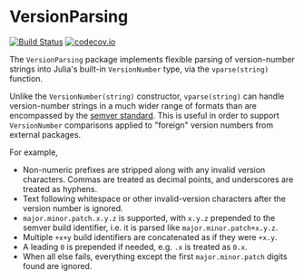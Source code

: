 # VersionParsing

[![Build Status](https://github.com/JuliaInterop/VersionParsing.jl/workflows/CI/badge.svg)](https://github.com/JuliaInterop/VersionParsing.jl/actions)
[![codecov.io](http://codecov.io/github/JuliaInterop/VersionParsing.jl/coverage.svg?branch=master)](http://codecov.io/github/JuliaInterop/VersionParsing.jl?branch=master)

The `VersionParsing` package implements flexible parsing of
version-number strings into Julia's built-in `VersionNumber` type, via
the `vparse(string)` function.

Unlike the `VersionNumber(string)` constructor, `vparse(string)` can
handle version-number strings in a much wider range of formats than
are encompassed by the [semver standard](https://semver.org/).  This
is useful in order to support `VersionNumber` comparisons applied
to "foreign" version numbers from external packages.

For example,

* Non-numeric prefixes are stripped along with any invalid version characters.
  Commas are treated as decimal points, and underscores are treated as hyphens.
* Text following whitespace or other invalid-version characters after the version number is ignored.
* `major.minor.patch.x.y.z` is supported, with `x.y.z` prepended to the
  semver build identifier, i.e. it is parsed like `major.minor.patch+x.y.z`.
* Multiple `+x+y` build identifiers are concatenated as if they were `+x.y`.
* A leading `0` is prepended if needed, e.g. `.x` is treated as `0.x`.
* When all else fails, everything except the first `major.minor.patch`
  digits found are ignored.
